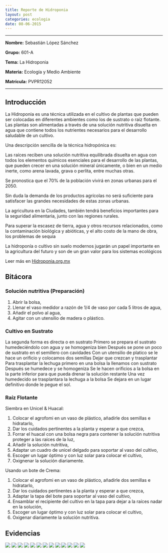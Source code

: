 ```yaml
---
title: Reporte de Hidroponia
layout: post
categories: ecologia
date: 08-06-2015
---
```


<hr>

**Nombre:** Sebastián López Sánchez

**Grupo:** 601-A

**Tema:** La Hidroponia

**Materia:** Ecología y Medio Ambiente

**Matrícula:** PVPR12052

<hr>

## Introducción

La Hidroponia es una técnica utilizada en el cultivo de plantas que pueden ser colocadas en diferentes ambientes como los de sustrato o raíz flotante. Las plantas son alimentadas a través de una solución nutritiva disuelta en agua que contiene todos los nutrientes necesarios para el desarrollo saludable de un cultivo.

Una descripción sencilla de la técnica hidropónica es:

Las raíces reciben una solución nutritiva equilibrada disuelta en agua con todos los elementos químicos esenciales para el desarrollo de las plantas, que pueden crecer en una solución mineral únicamente, o bien en un medio inerte, como arena lavada, grava o perlita, entre muchas otras.

Se pronostica que el 70% de la población vivirá en zonas urbanas para el 2050.

Sin duda la demanda de los productos agrícolas no será suficiente para satisfacer las grandes necesidades de estas zonas urbanas.

La agricultura en la Ciudades, también tendrá beneficios importantes para la seguridad alimentaria, junto con las regiones rurales.

Para superar la escasez de tierra, agua y otros recursos relacionados, como la contaminación biológica y abióticas, y el alto costo de la mano de obra, los problemas de sequia

La hidroponía o cultivo sin suelo modernos jugarán un papel importante en la agricultura del futuro y son de un gran valor para los sistemas ecológicos

Leer más en [Hidroponia.org.mx](http://hidroponia.org.mx/cultivo-hidroponico/que-es-la-hidroponia/)

## Bitácora

### Solución nutritiva (Preparación)

1. Abrir la bolsa,
2. Llenar el vaso medidor a razón de 1/4 de vaso por cada 5 litros de agua,
3. Añadir el polvo al agua,
4. Agitar con un utensilio de madera o plástico.


### Cultivo en Sustrato

La segunda forma es directa o en sustrato 
Primero se prepara el sustrato humedeciéndolo con agua y se homogeniza bien 
Después se pone un poco de sustrato en el semillero con cavidades 
Con un utensilio de platico se le hace un orificio y colocamos dos semillas
Dejar que crezcan y trasplantar 
Para trasplantar la lechuga primero en una bolsa la llenamos con sustrato
Después se humedece y se homogeniza 
Se le hacen orificios a la bolsa en la parte inferior para que pueda drenar  la solución restante 
Una vez humedecido se trasplantara la lechuga a la bolsa 
Se dejara en un lugar definitivo donde le pegue el sol.

### Raíz Flotante 

Siembra en Unicel & Huacal:

1. Colocar el agrofomi en un vaso de plástico, añadirle dos semillas e hidratarlo,
2. Dar los cuidados pertinentes a la planta y esperar a que crezca,
3. Forrar el huacal con una bolsa negra para contener la solución nutritiva proteger a las raíces de la luz,
4. Añadir la solución nutritiva,
5. Adaptar un cuadro de unicel delgado para soportar al vaso del cultivo,
6. Escoger un lugar óptimo y con luz solar para colocar el cultivo,
7. Oxignenar la solución diariamente.

Usando un bote de Crema:

1. Colocar el agrofomi en un vaso de plástico, añadirle dos semillas e hidratarlo,
2. Dar los cuidados pertinentes a la planta y esperar a que crezca,
3. Adaptar la tapa del bote para soportar al vaso del cultivo,
4. Ensamblar el recipiente del cultivo en la tapa para dejar a la raíces nadar en la solución,
5. Escoger un lugar óptimo y con luz solar para colocar el cultivo,
6. Oxigenar diariamente la solución nutritiva.

## Evidencias

![](//sebastianls.com/colegio_anahuac/assets/img/reporte-ecologia/1.jpeg)
![](//sebastianls.com/colegio_anahuac/assets/img/reporte-ecologia/2.jpeg)
![](//sebastianls.com/colegio_anahuac/assets/img/reporte-ecologia/3.jpeg)
![](//sebastianls.com/colegio_anahuac/assets/img/reporte-ecologia/4.jpeg)
![](//sebastianls.com/colegio_anahuac/assets/img/reporte-ecologia/5.jpeg)
![](//sebastianls.com/colegio_anahuac/assets/img/reporte-ecologia/6.jpeg)
![](//sebastianls.com/colegio_anahuac/assets/img/reporte-ecologia/7.jpeg)
![](//sebastianls.com/colegio_anahuac/assets/img/reporte-ecologia/8.jpeg)
![](//sebastianls.com/colegio_anahuac/assets/img/reporte-ecologia/9.jpeg)
![](//sebastianls.com/colegio_anahuac/assets/img/reporte-ecologia/10.jpeg)
![](//sebastianls.com/colegio_anahuac/assets/img/reporte-ecologia/11.jpeg)
![](//sebastianls.com/colegio_anahuac/assets/img/reporte-ecologia/12.jpeg)
![](//sebastianls.com/colegio_anahuac/assets/img/reporte-ecologia/13.jpeg)
